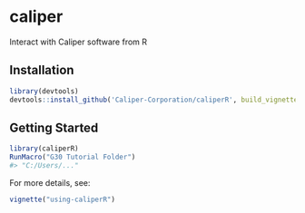 # caliper
Interact with Caliper software from R

## Installation

```r
library(devtools)
devtools::install_github('Caliper-Corporation/caliperR', build_vignettes = TRUE)
```

## Getting Started

```r
library(caliperR)
RunMacro("G30 Tutorial Folder")
#> "C:/Users/..."
```

For more details, see:

```r
vignette("using-caliperR")
```
